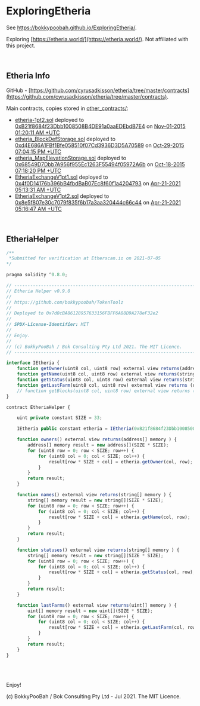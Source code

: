 # ExploringEtheria

See https://bokkypoobah.github.io/ExploringEtheria/.

Exploring [https://etheria.world/](https://etheria.world/). Not affiliated with this project.

<br />

## Etheria Info

GitHub - [https://github.com/cyrusadkisson/etheria/tree/master/contracts](https://github.com/cyrusadkisson/etheria/tree/master/contracts).

Main contracts, copies stored in [other_contracts/](other_contracts/):

* [etheria-1pt2.sol](https://github.com/cyrusadkisson/etheria/blob/master/contracts/etheria-1pt2.sol) deployed to [0xB21f8684f23Dbb1008508B4DE91a0aaEDEbdB7E4](https://etherscan.io/address/0xB21f8684f23Dbb1008508B4DE91a0aaEDEbdB7E4#code) on [Nov-01-2015 01:20:11 AM +UTC](https://etherscan.io/tx/0x572afc6344a779345a57fba7355c9c26b221c1039fa46fd3d5dce180a4e82108)
* [etheria_BlockDefStorage.sol](https://github.com/cyrusadkisson/etheria/blob/master/contracts/etheria_BlockDefStorage.sol) deployed to [0xd4E686A1FBf1Bfe058510f07Cd3936D3D5A70589](https://etherscan.io/address/0xd4e686a1fbf1bfe058510f07cd3936d3d5a70589#code) on [Oct-29-2015 07:04:15 PM +UTC](https://etherscan.io/tx/0x485e7d332f47205a7aaa9768d1b0eb9140fe59d526d349f4425979ed3fc63622)
* [etheria_MapElevationStorage.sol](https://github.com/cyrusadkisson/etheria/blob/master/contracts/etheria_MapElevationStorage.sol) deployed to [0x68549D7Dbb7A956f955Ec1263F55494f05972A6b](https://etherscan.io/address/0x68549D7Dbb7A956f955Ec1263F55494f05972A6b#code) on [Oct-18-2015 07:18:20 PM +UTC](https://etherscan.io/tx/0x48a0c0eb350eba296e43d99a5f3c4394aa2a5da69e5369a58076f40fd32c9c99)
* [EtheriaExchangeV1pt1.sol](https://github.com/cyrusadkisson/etheria/blob/master/contracts/EtheriaExchangeV1pt1.sol) deployed to [0x4f0D14176b396bB4fbdBaB07Ec8f60f1a4204793](https://etherscan.io/address/0x4f0D14176b396bB4fbdBaB07Ec8f60f1a4204793#code) on [Apr-21-2021 05:13:31 AM +UTC](https://etherscan.io/tx/0x2049fe7f7b9cc5b52de88a2434feac62aabb8ad48e86c72e9fb2e99262bcc66b)
* [EtheriaExchangeV1pt2.sol](https://github.com/cyrusadkisson/etheria/blob/master/contracts/EtheriaExchangeV1pt2.sol) deployed to [0x8e5f807e30c7079f835f6b17a3aa320444c66c44](https://etherscan.io/address/0x8e5f807e30c7079f835f6b17a3aa320444c66c44#code) on [Apr-21-2021 05:16:47 AM +UTC](https://etherscan.io/tx/0x33f494d31d7ee220471a188beeda8738d900fa25f90251112b7ee9cc2d5cb629)

<br />

## EtheriaHelper


```javascript
/**
 *Submitted for verification at Etherscan.io on 2021-07-05
*/

pragma solidity ^0.8.0;

// ----------------------------------------------------------------------------
// Etheria Helper v0.9.0
//
// https://github.com/bokkypoobah/TokenToolz
//
// Deployed to 0x7d0cBA86128957633156FBFF6A88D9A278eF32e2
//
// SPDX-License-Identifier: MIT
//
// Enjoy.
//
// (c) BokkyPooBah / Bok Consulting Pty Ltd 2021. The MIT Licence.
// ----------------------------------------------------------------------------

interface IEtheria {
    function getOwner(uint8 col, uint8 row) external view returns(address);
    function getName(uint8 col, uint8 row) external view returns(string memory);
    function getStatus(uint8 col, uint8 row) external view returns(string memory);
    function getLastFarm(uint8 col, uint8 row) external view returns (uint);
    // function getBlocks(uint8 col, uint8 row) external view returns (int8[5][] memory);
}

contract EtheriaHelper {

    uint private constant SIZE = 33;

    IEtheria public constant etheria = IEtheria(0xB21f8684f23Dbb1008508B4DE91a0aaEDEbdB7E4);

    function owners() external view returns(address[] memory ) {
        address[] memory result = new address[](SIZE * SIZE);
        for (uint8 row = 0; row < SIZE; row++) {
            for (uint8 col = 0; col < SIZE; col++) {
                result[row * SIZE + col] = etheria.getOwner(col, row);
            }
        }
        return result;
    }

    function names() external view returns(string[] memory ) {
        string[] memory result = new string[](SIZE * SIZE);
        for (uint8 row = 0; row < SIZE; row++) {
            for (uint8 col = 0; col < SIZE; col++) {
                result[row * SIZE + col] = etheria.getName(col, row);
            }
        }
        return result;
    }

    function statuses() external view returns(string[] memory ) {
        string[] memory result = new string[](SIZE * SIZE);
        for (uint8 row = 0; row < SIZE; row++) {
            for (uint8 col = 0; col < SIZE; col++) {
                result[row * SIZE + col] = etheria.getStatus(col, row);
            }
        }
        return result;
    }

    function lastFarms() external view returns(uint[] memory ) {
        uint[] memory result = new uint[](SIZE * SIZE);
        for (uint8 row = 0; row < SIZE; row++) {
            for (uint8 col = 0; col < SIZE; col++) {
                result[row * SIZE + col] = etheria.getLastFarm(col, row);
            }
        }
        return result;
    }
}
```

<br />

<br />

Enjoy!

(c) BokkyPooBah / Bok Consulting Pty Ltd - Jul 2021. The MIT Licence.

